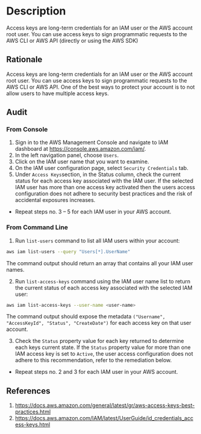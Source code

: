 # Description

Access keys are long-term credentials for an IAM user or the AWS account root user. You can use access keys to sign programmatic requests to the AWS CLI or AWS API (directly or using the AWS SDK)

## Rationale

Access keys are long-term credentials for an IAM user or the AWS account root user. You can use access keys to sign programmatic requests to the AWS CLI or AWS API. One of the best ways to protect your account is to not allow users to have multiple access keys.

## Audit

### From Console

1. Sign in to the AWS Management Console and navigate to IAM dashboard at <https://console.aws.amazon.com/iam/>.
2. In the left navigation panel, choose `Users`.
3. Click on the IAM user name that you want to examine.
4. On the IAM user configuration page, select `Security Credentials` tab.
5. Under `Access Keys`section, in the Status column, check the current status for each access key associated with the IAM user. If the selected IAM user has more than one access key activated then the users access configuration does not adhere to security best practices and the risk of accidental exposures increases.

- Repeat steps no. 3 – 5 for each IAM user in your AWS account.

### From Command Line

1. Run `list-users` command to list all IAM users within your account:

```sh
aws iam list-users --query "Users[*].UserName"
```

The command output should return an array that contains all your IAM user names.

2. Run `list-access-keys` command using the IAM user name list to return the current status of each access key associated with the selected IAM user:

```sh
aws iam list-access-keys --user-name <user-name>
```

The command output should expose the metadata `("Username", "AccessKeyId", "Status", "CreateDate")` for each access key on that user account.

3. Check the `Status` property value for each key returned to determine each keys current state. If the `Status` property value for more than one IAM access key is set to `Active`, the user access configuration does not adhere to this recommendation, refer to the remediation below.

- Repeat steps no. 2 and 3 for each IAM user in your AWS account.

## References

1. <https://docs.aws.amazon.com/general/latest/gr/aws-access-keys-best-practices.html>
2. <https://docs.aws.amazon.com/IAM/latest/UserGuide/id_credentials_access-keys.html>
